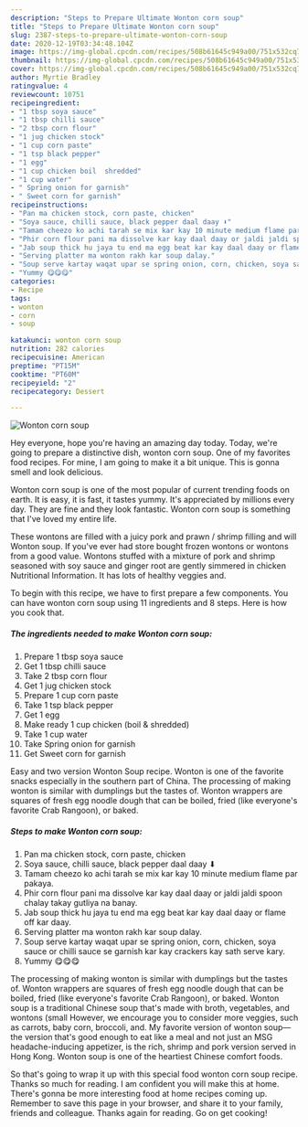 ```yaml
---
description: "Steps to Prepare Ultimate Wonton corn soup"
title: "Steps to Prepare Ultimate Wonton corn soup"
slug: 2387-steps-to-prepare-ultimate-wonton-corn-soup
date: 2020-12-19T03:34:48.104Z
image: https://img-global.cpcdn.com/recipes/508b61645c949a00/751x532cq70/wonton-corn-soup-recipe-main-photo.jpg
thumbnail: https://img-global.cpcdn.com/recipes/508b61645c949a00/751x532cq70/wonton-corn-soup-recipe-main-photo.jpg
cover: https://img-global.cpcdn.com/recipes/508b61645c949a00/751x532cq70/wonton-corn-soup-recipe-main-photo.jpg
author: Myrtie Bradley
ratingvalue: 4
reviewcount: 10751
recipeingredient:
- "1 tbsp soya sauce"
- "1 tbsp chilli sauce"
- "2 tbsp corn flour"
- "1 jug chicken stock"
- "1 cup corn paste"
- "1 tsp black pepper"
- "1 egg"
- "1 cup chicken boil  shredded"
- "1 cup water"
- " Spring onion for garnish"
- " Sweet corn for garnish"
recipeinstructions:
- "Pan ma chicken stock, corn paste, chicken"
- "Soya sauce, chilli sauce, black pepper daal daay ⬇"
- "Tamam cheezo ko achi tarah se mix kar kay 10 minute medium flame par pakaya."
- "Phir corn flour pani ma dissolve kar kay daal daay or jaldi jaldi spoon chalay takay gutliya na banay."
- "Jab soup thick hu jaya tu end ma egg beat kar kay daal daay or flame off kar daay."
- "Serving platter ma wonton rakh kar soup dalay."
- "Soup serve kartay waqat upar se spring onion, corn, chicken, soya sauce or chilli sauce se garnish kar kay crackers kay sath serve kary."
- "Yummy 😋😋😋"
categories:
- Recipe
tags:
- wonton
- corn
- soup

katakunci: wonton corn soup 
nutrition: 282 calories
recipecuisine: American
preptime: "PT15M"
cooktime: "PT60M"
recipeyield: "2"
recipecategory: Dessert

---
```



![Wonton corn soup](https://img-global.cpcdn.com/recipes/508b61645c949a00/751x532cq70/wonton-corn-soup-recipe-main-photo.jpg)

Hey everyone, hope you're having an amazing day today. Today, we're going to prepare a distinctive dish, wonton corn soup. One of my favorites food recipes. For mine, I am going to make it a bit unique. This is gonna smell and look delicious.

Wonton corn soup is one of the most popular of current trending foods on earth. It is easy, it is fast, it tastes yummy. It's appreciated by millions every day. They are fine and they look fantastic. Wonton corn soup is something that I've loved my entire life.

These wontons are filled with a juicy pork and prawn / shrimp filling and will Wonton soup. If you&#39;ve ever had store bought frozen wontons or wontons from a good value. Wontons stuffed with a mixture of pork and shrimp seasoned with soy sauce and ginger root are gently simmered in chicken Nutritional Information. It has lots of healthy veggies and.


To begin with this recipe, we have to first prepare a few components. You can have wonton corn soup using 11 ingredients and 8 steps. Here is how you cook that.

<!--inarticleads1-->

##### The ingredients needed to make Wonton corn soup:

1. Prepare 1 tbsp soya sauce
1. Get 1 tbsp chilli sauce
1. Take 2 tbsp corn flour
1. Get 1 jug chicken stock
1. Prepare 1 cup corn paste
1. Take 1 tsp black pepper
1. Get 1 egg
1. Make ready 1 cup chicken (boil &amp; shredded)
1. Take 1 cup water
1. Take  Spring onion for garnish
1. Get  Sweet corn for garnish


Easy and two version Wonton Soup recipe. Wonton is one of the favorite snacks especially in the southern part of China. The processing of making wonton is similar with dumplings but the tastes of. Wonton wrappers are squares of fresh egg noodle dough that can be boiled, fried (like everyone&#39;s favorite Crab Rangoon), or baked. 

<!--inarticleads2-->

##### Steps to make Wonton corn soup:

1. Pan ma chicken stock, corn paste, chicken
1. Soya sauce, chilli sauce, black pepper daal daay ⬇
1. Tamam cheezo ko achi tarah se mix kar kay 10 minute medium flame par pakaya.
1. Phir corn flour pani ma dissolve kar kay daal daay or jaldi jaldi spoon chalay takay gutliya na banay.
1. Jab soup thick hu jaya tu end ma egg beat kar kay daal daay or flame off kar daay.
1. Serving platter ma wonton rakh kar soup dalay.
1. Soup serve kartay waqat upar se spring onion, corn, chicken, soya sauce or chilli sauce se garnish kar kay crackers kay sath serve kary.
1. Yummy 😋😋😋


The processing of making wonton is similar with dumplings but the tastes of. Wonton wrappers are squares of fresh egg noodle dough that can be boiled, fried (like everyone&#39;s favorite Crab Rangoon), or baked. Wonton soup is a traditional Chinese soup that&#39;s made with broth, vegetables, and wontons (small However, we encourage you to consider more veggies, such as carrots, baby corn, broccoli, and. My favorite version of wonton soup—the version that&#39;s good enough to eat like a meal and not just an MSG headache-inducing appetizer, is the rich, shrimp and pork version served in Hong Kong. Wonton soup is one of the heartiest Chinese comfort foods. 

So that's going to wrap it up with this special food wonton corn soup recipe. Thanks so much for reading. I am confident you will make this at home. There's gonna be more interesting food at home recipes coming up. Remember to save this page in your browser, and share it to your family, friends and colleague. Thanks again for reading. Go on get cooking!
